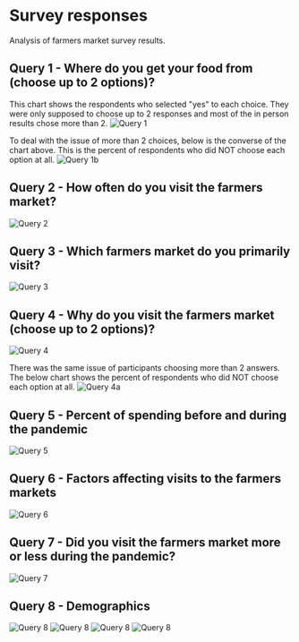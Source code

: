 # Survey responses

Analysis of farmers market survey results.


## Query 1 - Where do you get your food from (choose up to 2 options)?
This chart shows the respondents who selected "yes" to each choice. They were only supposed to choose up to 2 responses and most of the in person results chose more than 2.
![Query 1](output/q1-food-sources-yes.png)

To deal with the issue of more than 2 choices, below is the converse of the chart above. This is the percent of respondents who did NOT choose each option at all.
![Query 1b](output/q1-food-sources-no.png)

## Query 2 - How often do you visit the farmers market?
![Query 2](output/q2-how-often.png)

## Query 3 - Which farmers market do you primarily visit?
![Query 3](output/q3-which-fm.png)

## Query 4 - Why do you visit the farmers market (choose up to 2 options)?
![Query 4](output/q4-why-yes.png)

There was the same issue of participants choosing more than 2 answers. The below chart shows the percent of respondents who did NOT choose each option at all.
![Query 4a](output/q4-why-no.png)

## Query 5 - Percent of spending before and during the pandemic
![Query 5](output/q5-percent-before-during.png)

## Query 6 - Factors affecting visits to the farmers markets
![Query 6](output/q6-factors.png)

## Query 7 - Did you visit the farmers market more or less during the pandemic?
![Query 7](output/q7-visit-more-less.png)

## Query 8 - Demographics
![Query 8](output/q8-age.png)
![Query 8](output/q8-gender.png)
![Query 8](output/q8-zip-codes.png)
![Query 8](output/q8-zip-codes-top5.png)